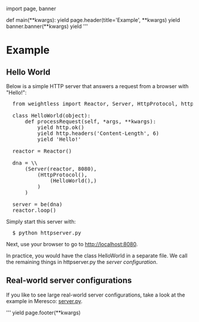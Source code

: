 
import page, banner

def main(**kwargs):
    yield page.header(title='Example', **kwargs)
    yield banner.banner(**kwargs)
    yield '''
<h1>
  Example
</h1>

<h2>
  Hello World
</h2>

<p>
  Below is a simple HTTP server that answers a request from a browser with "Hello!":
</p>

<pre>
  from weightless import Reactor, Server, HttpProtocol, http, be

  class HelloWorld(object):
      def processRequest(self, *args, **kwargs):
          yield http.ok()
          yield http.headers('Content-Length', 6)
          yield 'Hello!'

  reactor = Reactor()

  dna = \\
      (Server(reactor, 8080),
          (HttpProtocol(),
              (HelloWorld(),)
          )
      )

  server = be(dna)
  reactor.loop()
</pre>

<p>Simply start this server with:</p>

<pre>
  $ python httpserver.py
</pre>

<p>
  Next, use your browser to go to <a href="http://localhost:8080/">http://localhost:8080</a>.
</p>

<p>
  In practice, you would have the class HelloWorld in a separate file.  We call the remaining things in httpserver.py the <i>server configuration</i>.  
</p>


<h2>
  Real-world server configurations
</h2>

<p>
  If you like to see large real-world server configurations, take a look at the example in Meresco: <a href="https://github.com/seecr/meresco-examples/blob/master/meresco/examples/dna/server.py">server.py</a>.
</p>
'''
    yield page.footer(**kwargs)
